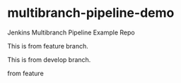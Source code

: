 # multibranch-pipeline-demo
Jenkins Multibranch Pipeline Example Repo 

This is from feature branch.



This is from develop branch.

from feature
